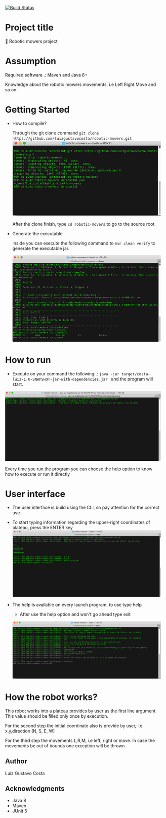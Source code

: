 [![Build Status](https://travis-ci.org/luizgustavocosta/robotic-mowers.svg?branch=master)](https://travis-ci.org/luizgustavocosta/robotic-mowers)

# Project title 
:robot: Robotic mowers project 

# Assumption
Required software .: Maven and Java 8+

Knowledge about the robotic mowers movements, i.e Left Right Move and so on. 

# Getting Started
  * How to compile?
  
    Through the git clone  command ``git clone https://github.com/luizgustavocosta/robotic-mowers.git``
     ![git clone](imgs/clone.png)

     After the clone finish, type ```cd robotic-movers``` to go to the source root.

   * Generate the executable
   
     Inside you can execute the following command to ```mvn clean verify``` to generate the executable jar.

     ![mvn clean verify](imgs/mvn_clean_verify.png)

# How to run
  
  * Execute on your command the following .: ``java -jar target/costa-luiz-1.0-SNAPSHOT-jar-with-dependencies.jar `` and the program will start.
  
  ![Starting](imgs/starting.png)
  
   Every time you run the program you can choose the help option to know how to execute or run it directly
   
# User interface

 * The user interface is build using the CLI, so pay attention for the correct use.
 
 * To start typing information regarding the upper-right coordinates of plateau, press the ENTER key
    ![Running](imgs/running.png)
    
 * The help is available on every launch program, to use type help
    * After use the help option and won't go ahead type exit
    
    ![Help](imgs/help.png)
    
# How the robot works?

This robot works into a plateau provides by user as the first line argument. This value should be filled only once by execution.

For the second step the initial coordinate also is provide by user, i.e x,y,direction (N, S, E, W)

For the third step the movements L,R,M, i.e left, right or move. In case the movements be out of bounds one exception will be thrown.

## Author
Luiz Gustavo Costa

## Acknowledgments

* Java 8
* Maven
* JUnit 5
